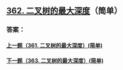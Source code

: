 ## [362. 二叉树的最大深度](https://leetcode-cn.com/problems/merge-two-sorted-lists/)（简单）





### 答案：



#### [上一题（361. 二叉树的最大深度）(简单)](https://github.com/sdwwld/leetCode/blob/master/src/main/java/com/wld/java/leetcode/leetCode0361.md)

#### [下一题（363. 二叉树的最大深度）(简单)](https://github.com/sdwwld/leetCode/blob/master/src/main/java/com/wld/java/leetcode/leetCode0363.md)